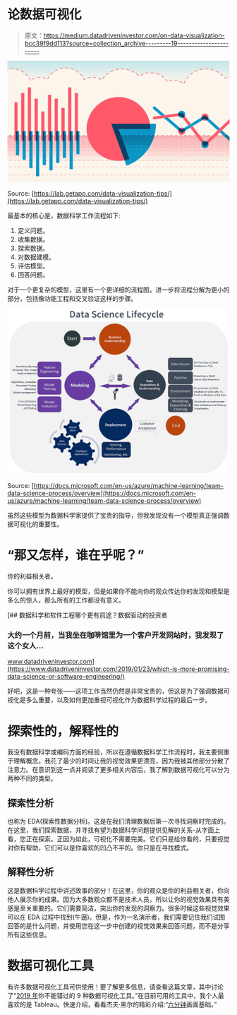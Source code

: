 # 论数据可视化

> 原文：<https://medium.datadriveninvestor.com/on-data-visualization-bcc39f9dd113?source=collection_archive---------19----------------------->

![](img/a015d1bbd1ae59733d52f03644af9e15.png)

Source: [https://lab.getapp.com/data-visualization-tips/](https://lab.getapp.com/data-visualization-tips/)

最基本的核心是，数据科学工作流程如下:

1.  定义问题。
2.  收集数据。
3.  探索数据。
4.  对数据建模。
5.  评估模型。
6.  回答问题。

对于一个更复杂的模型，这里有一个更详细的流程图，进一步将流程分解为更小的部分，包括像功能工程和交叉验证这样的步骤。

![](img/75ae27592dd643f4e503c9d811c7c6b1.png)

Source: [https://docs.microsoft.com/en-us/azure/machine-learning/team-data-science-process/overview](https://docs.microsoft.com/en-us/azure/machine-learning/team-data-science-process/overview)

虽然这些模型为数据科学家提供了宝贵的指导，但我发现没有一个模型真正强调数据可视化的重要性。

# “那又怎样，谁在乎呢？”

你的利益相关者。

你可以拥有世界上最好的模型，但是如果你不能向你的观众传达你的发现和模型是多么的惊人，那么所有的工作都没有意义。

[](https://www.datadriveninvestor.com/2019/01/23/which-is-more-promising-data-science-or-software-engineering/) [## 数据科学和软件工程哪个更有前途？数据驱动的投资者

### 大约一个月前，当我坐在咖啡馆里为一个客户开发网站时，我发现了这个女人…

www.datadriveninvestor.com](https://www.datadriveninvestor.com/2019/01/23/which-is-more-promising-data-science-or-software-engineering/) 

好吧，这是一种夸张——这项工作当然仍然是非常宝贵的，但这是为了强调数据可视化是多么重要，以及如何更加重视可视化作为数据科学过程的最后一步。

# 探索性的，解释性的

我没有数据科学或编码方面的经验，所以在遵循数据科学工作流程时，我主要侧重于理解概念。我花了最少的时间让我的视觉效果更漂亮，因为我被其他部分分散了注意力。在意识到这一点并阅读了更多相关内容后，我了解到数据可视化可以分为两种不同的类型。

## 探索性分析

也称为 EDA(探索性数据分析)。这是在我们清理数据后第一次寻找洞察时完成的。在这里，我们探索数据，并寻找有望为数据科学问题提供见解的关系-从字面上看，您正在探索。正因为如此，可视化不需要完美。它们只是给你看的，只要视觉对你有帮助，它们可以是你喜欢的凹凸不平的。你只是在寻找模式。

## 解释性分析

这是数据科学过程中讲述故事的部分！在这里，你的观众是你的利益相关者，你向他人展示你的成果。因为大多数观众都不是技术人员，所以让你的视觉效果具有美感是至关重要的。它们需要简洁，突出你的发现的洞察力。很多时候这些视觉效果可以在 EDA 过程中找到(牛逼)。但是，作为一名演示者，我们需要记住我们试图回答的是什么问题，并使用您在这一步中创建的视觉效果来回答问题，而不是分享所有这些信息。

# 数据可视化工具

有许多数据可视化工具可供使用！要了解更多信息，请查看这篇文章，其中讨论了“[2019 年](https://towardsdatascience.com/9-data-visualization-tools-that-you-cannot-miss-in-2019-3ff23222a927)你不能错过的 9 种数据可视化工具。”在目前可用的工具中，我个人最喜欢的是 Tableau。快速介绍，看看杰夫·黑尔的精彩介绍:“[六分钟](https://towardsdatascience.com/tableau-basics-in-six-minutes-35b50ec9ae9b)画面基础。”